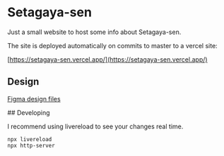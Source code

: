 # Setagaya-sen

Just a small website to host some info about Setagaya-sen.

The site is deployed automatically on commits to master to a vercel site:

[https://setagaya-sen.vercel.app/](https://setagaya-sen.vercel.app/)

## Design

[Figma design files](https://www.figma.com/file/5CbqqBozGQT1A6J9dJlFl3/Setagaya-sen?node-id=1%3A2&t=BfjZsEMAdrMSKqr0-1)

## Developing

I recommend using livereload to see your changes real time.

```
npx livereload
npx http-server
```